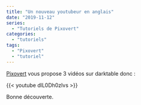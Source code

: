 ```yaml
---
title: "Un nouveau youtubeur en anglais"
date: "2019-11-12"
series:
  - "Tutoriels de Pixovert"
categories: 
  - "tutoriels"
tags: 
  - "Pixovert"
  - "tutoriel"
---
```


[Pixovert](https://www.youtube.com/channel/UCLmNIvFpmQnBw3W50ly9vsw) vous propose 3 vidéos sur darktable donc :

{{< youtube dlL0Dh0zlvs >}}

Bonne découverte.
